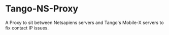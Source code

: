 # Tango-NS-Proxy
A Proxy to sit between Netsapiens servers and Tango's Mobile-X servers to fix contact IP issues.
